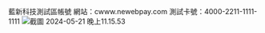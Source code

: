 藍新科技測試區帳號
網站：cwww.newebpay.com 
測試卡號：4000-2211-1111-1111 
![截圖 2024-05-21 晚上11.15.53](https://hackmd.io/_uploads/rkGZsNcXA.png)
